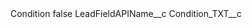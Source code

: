 <?xml version="1.0" encoding="UTF-8"?>
<CustomMetadata xmlns="http://soap.sforce.com/2006/04/metadata" xmlns:xsi="http://www.w3.org/2001/XMLSchema-instance" xmlns:xsd="http://www.w3.org/2001/XMLSchema">
    <label>Condition</label>
    <protected>false</protected>
    <values>
        <field>LeadFieldAPIName__c</field>
        <value xsi:type="xsd:string">Condition_TXT__c</value>
    </values>
</CustomMetadata>
